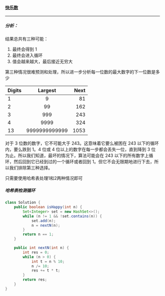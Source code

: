 #### <a href="https://leetcode.cn/problems/happy-number/">快乐数</a>

------------

##### 分析：

结果总共有三种可能：

1. 最终会得到 1
2. 最终会进入循环
3. 值会越来越大，最后接近无穷大

第三种情况很难预测和处理，所以进一步分析每一位数的最大数字的下一位数是多少

| Digits |    Largest    | Next |
| ------ | :-----------: | ---: |
| 1      |       9       |   81 |
| 2      |      99       |  162 |
| 3      |      999      |  243 |
| 4      |     9999      |  324 |
| 13     | 9999999999999 | 1053 |

对于 3 位数的数字，它不可能大于 243。这意味着它要么被困在 243 以下的循环内，要么跌到 1。4 位或 4 位以上的数字在每一步都会丢失一位，直到降到 3 位为止。所以我们知道，最坏的情况下，算法可能会在 243 以下的所有数字上循环，然后回到它已经到过的一个循环或者回到 1。但它不会无限期地进行下去，所以我们排除第三种选择。

只需要使用哈希表处理1和2两种情况即可

##### 哈希表检测循环

```java
class Solution {
    public boolean isHappy(int n) {
        Set<Integer> set = new HashSet<>();
        while (n != 1 && !set.contains(n)) {
            set.add(n);
            n = nextN(n);
        }
        return n == 1;
    }

    public int nextN(int n) {
        int res = 0;
        while (n > 0) {
            int t = n % 10;
            n /= 10;
            res += t * t;
        }
        return res;
    }
}
```


